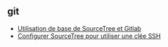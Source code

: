 ## git

* [Utilisation de base de SourceTree et Gitlab](pdf/sarbakan_sourcetree.pdf)
* [Configurer SourceTree pour utiliser une clée SSH](Configuration-SourceTree-avec-clée-SSH)